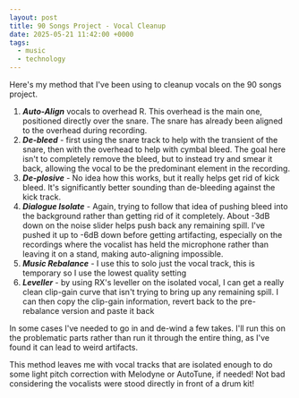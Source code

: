 ```yaml
---
layout: post
title: 90 Songs Project - Vocal Cleanup
date: 2025-05-21 11:42:00 +0000
tags: 
  - music
  - technology
---
```


Here's my method that I've been using to cleanup vocals on the 90 songs project.

1. ***Auto-Align*** vocals to overhead R. This overhead is the main one, positioned directly over the snare. The snare has already been aligned to the overhead during recording.
2. ***De-bleed*** - first using the snare track to help with the transient of the snare, then with the overhead to help with cymbal bleed. The goal here isn't to completely remove the bleed, but to instead try and smear it back, allowing the vocal to be the predominant element in the recording.
3. ***De-plosive*** -  No idea how this works, but it really helps get rid of kick bleed. It's significantly better sounding than de-bleeding against the kick track.
4. ***Dialogue Isolate*** - Again, trying to follow that idea of pushing bleed into the background rather than getting rid of it completely. About -3dB down on the noise slider helps push back any remaining spill. I've pushed it up to -6dB down before getting artifacting, especially on the recordings where the vocalist has held the microphone rather than leaving it on a stand, making auto-aligning impossible.
5. ***Music Rebalance*** - I use this to solo just the vocal track, this is temporary so I use the lowest quality setting
6. ***Leveller*** - by using RX's leveller on the isolated vocal, I can get a really clean clip-gain curve that isn't trying to bring up any remaining spill. I can then copy the clip-gain information, revert back to the pre-rebalance version and paste it back

In some cases I've needed to go in and de-wind a few takes. I'll run this on the problematic parts rather than run it through the entire thing, as I've found it can lead to weird artifacts.

This method leaves me with vocal tracks that are isolated enough to do some light pitch correction with Melodyne or AutoTune, if needed! Not bad considering the vocalists were stood directly in front of a drum kit!